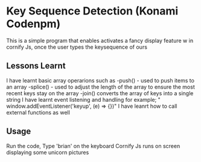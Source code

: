 # Key Sequence Detection (Konami Codenpm)

This is a simple program that enables activates a fancy display feature w in cornify Js, once the user types the keysequence of ours

## Lessons Learnt

I have learnt basic array operarions such as 
    -push() - used to push items to an array
    -splice() - used to adjust the length of the array to ensure the most recent keys stay on the array
    -join() converts the array of keys into a single string
I have learnt event listening and handling for example;   " window.addEventListener('keyup', (e) => {})"
I have leanrt how to call external functions as well

## Usage

Run the code, 
Type 'brian' on the keyboard
Cornify Js runs on screen displaying some unicorn pictures


